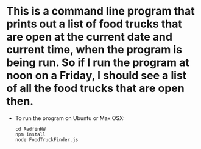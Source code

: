 # This is a command line program that prints out a list of food trucks that are open at the current date and current time, when the program is being run. So if I run the program at noon on a Friday, I should see a list of all the food trucks that are open then.
- To run the program on Ubuntu or Max OSX:
    ```
    cd RedfinHW
    npm install
    node FoodTruckFinder.js
    ```